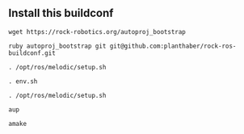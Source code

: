 
## Install this buildconf

`wget https://rock-robotics.org/autoproj_bootstrap`

`ruby autoproj_bootstrap git git@github.com:planthaber/rock-ros-buildconf.git`

`. /opt/ros/melodic/setup.sh`

`. env.sh`

`. /opt/ros/melodic/setup.sh`

`aup`

`amake`
